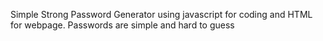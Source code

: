 Simple Strong Password Generator using javascript for coding and HTML for webpage. Passwords are simple and hard to guess
